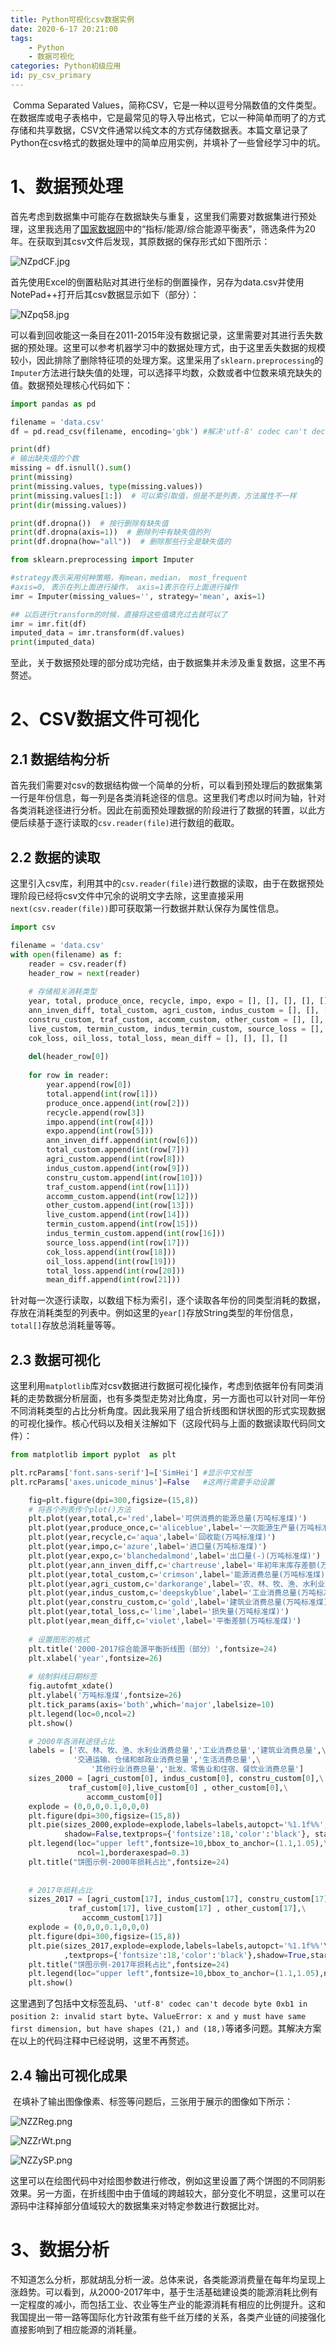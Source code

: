 ```yaml
---
title: Python可视化csv数据实例
date: 2020-6-17 20:21:00
tags: 
    - Python
    - 数据可视化
categories: Python初级应用
id: py_csv_primary
---
```


​		Comma Separated Values，简称CSV，它是一种以逗号分隔数值的文件类型。在数据库或电子表格中，它是最常见的导入导出格式，它以一种简单而明了的方式存储和共享数据，CSV文件通常以纯文本的方式存储数据表。本篇文章记录了Python在csv格式的数据处理中的简单应用实例，并填补了一些曾经学习中的坑。

<!--more-->

# 1、数据预处理

​		首先考虑到数据集中可能存在数据缺失与重复，这里我们需要对数据集进行预处理，这里我选用了[国家数据网](http://data.stats.gov.cn/easyquery.htm?cn=C01)中的“指标/能源/综合能源平衡表”，筛选条件为20年。在获取到其csv文件后发现，其原数据的保存形式如下图所示：

![NZpdCF.jpg](https://s1.ax1x.com/2020/06/17/NZpdCF.jpg)

​		首先使用Excel的倒置粘贴对其进行坐标的倒置操作，另存为data.csv并使用NotePad++打开后其csv数据显示如下（部分）：

![NZpq58.jpg](https://s1.ax1x.com/2020/06/17/NZpq58.jpg)

​		可以看到回收能这一条目在2011-2015年没有数据记录，这里需要对其进行丢失数据的预处理。这里可以参考机器学习中的数据处理方式，由于这里丢失数据的规模较小，因此排除了删除特征项的处理方案。这里采用了`sklearn.preprocessing`的`Imputer`方法进行缺失值的处理，可以选择平均数，众数或者中位数来填充缺失的值。数据预处理核心代码如下：

```python
import pandas as pd

filename = 'data.csv'
df = pd.read_csv(filename, encoding='gbk') #解决'utf-8' codec can't decode byte 0xb1 in position 2: invalid start byte

print(df)
# 输出缺失值的个数
missing = df.isnull().sum()
print(missing)
print(missing.values, type(missing.values))
print(missing.values[1:])  # 可以索引取值，但是不是列表，方法属性不一样
print(dir(missing.values))

print(df.dropna())  # 按行删除有缺失值
print(df.dropna(axis=1))  # 删除列中有缺失值的列
print(df.dropna(how="all"))  # 删除那些行全是缺失值的

from sklearn.preprocessing import Imputer

#strategy表示采用何种策略，有mean，median， most_frequent
#axis=0, 表示在列上面进行操作， axis=1表示在行上面进行操作
imr = Imputer(missing_values='', strategy='mean', axis=1)

## 以后进行transform的时候，直接将这些值填充过去就可以了
imr = imr.fit(df)
imputed_data = imr.transform(df.values)
print(imputed_data)
```

​		至此，关于数据预处理的部分成功完结，由于数据集并未涉及重复数据，这里不再赘述。

# 2、CSV数据文件可视化

## 2.1 数据结构分析

​		首先我们需要对csv的数据结构做一个简单的分析，可以看到预处理后的数据集第一行是年份信息，每一列是各类消耗途径的信息。这里我们考虑以时间为轴，针对各类消耗途径进行分析。因此在前面预处理数据的阶段进行了数据的转置，以此方便后续基于逐行读取的`csv.reader(file)`进行数组的截取。

## 2.2 数据的读取

​		这里引入csv库，利用其中的`csv.reader(file)`进行数据的读取，由于在数据预处理阶段已经将csv文件中冗余的说明文字去除，这里直接采用`next(csv.reader(file))`即可获取第一行数据并默认保存为属性信息。

```python
import csv

filename = 'data.csv'
with open(filename) as f:
    reader = csv.reader(f)
    header_row = next(reader)
    
    # 存储相关消耗类型
    year, total, produce_once, recycle, impo, expo = [], [], [], [], [], []
    ann_inven_diff, total_custom, agri_custom, indus_custom = [], [], [], []
    constru_custom, traf_custom, accomm_custom, other_custom = [], [], [], []
    live_custom, termin_custom, indus_termin_custom, source_loss = [], [], [], []
    cok_loss, oil_loss, total_loss, mean_diff = [], [], [], []
    
    del(header_row[0])
        
    for row in reader:
        year.append(row[0])
        total.append(int(row[1]))
        produce_once.append(int(row[2]))
        recycle.append(row[3])
        impo.append(int(row[4]))
        expo.append(int(row[5]))
        ann_inven_diff.append(int(row[6]))
        total_custom.append(int(row[7]))
        agri_custom.append(int(row[8]))
        indus_custom.append(int(row[9]))
        constru_custom.append(int(row[10]))
        traf_custom.append(int(row[11]))
        accomm_custom.append(int(row[12]))
        other_custom.append(int(row[13]))
        live_custom.append(int(row[14]))
        termin_custom.append(int(row[15]))
        indus_termin_custom.append(int(row[16]))
        source_loss.append(int(row[17]))
        cok_loss.append(int(row[18]))
        oil_loss.append(int(row[19]))
        total_loss.append(int(row[20]))
        mean_diff.append(int(row[21]))
```

​		针对每一次逐行读取，以数组下标为索引，逐个读取各年份的同类型消耗的数据，存放在消耗类型的列表中。例如这里的`year[]`存放String类型的年份信息，`total[]`存放总消耗量等等。

## 2.3 数据可视化

​		这里利用`matplotlib`库对csv数据进行数据可视化操作，考虑到依据年份有同类消耗的走势数据分析层面，也有多类型走势对比角度，另一方面也可以针对同一年份不同消耗类型的占比分析角度。因此我采用了组合折线图和饼状图的形式实现数据的可视化操作。核心代码以及相关注解如下（这段代码与上面的数据读取代码同文件）：

```python
from matplotlib import pyplot  as plt

plt.rcParams['font.sans-serif']=['SimHei'] #显示中文标签
plt.rcParams['axes.unicode_minus']=False   #这两行需要手动设置

	fig=plt.figure(dpi=300,figsize=(15,8))
    # 将各个列表传个plot()方法
    plt.plot(year,total,c='red',label='可供消费的能源总量(万吨标准煤)')
    plt.plot(year,produce_once,c='aliceblue',label='一次能源生产量(万吨标准煤)')
    plt.plot(year,recycle,c='aqua',label='回收能(万吨标准煤)')
    plt.plot(year,impo,c='azure',label='进口量(万吨标准煤)')
    plt.plot(year,expo,c='blanchedalmond',label='出口量(-)(万吨标准煤)')
    plt.plot(year,ann_inven_diff,c='chartreuse',label='年初年末库存差额(万吨标准煤)')
    plt.plot(year,total_custom,c='crimson',label='能源消费总量(万吨标准煤)')
    plt.plot(year,agri_custom,c='darkorange',label='农、林、牧、渔、水利业消费总量(万吨标准煤)')
    plt.plot(year,indus_custom,c='deepskyblue',label='工业消费总量(万吨标准煤)')
    plt.plot(year,constru_custom,c='gold',label='建筑业消费总量(万吨标准煤)')
    plt.plot(year,total_loss,c='lime',label='损失量(万吨标准煤)')
    plt.plot(year,mean_diff,c='violet',label='平衡差额(万吨标准煤)')
    
    # 设置图形的格式
    plt.title('2000-2017综合能源平衡折线图（部分）',fontsize=24)
    plt.xlabel('year',fontsize=26)
    
    # 绘制斜线日期标签
    fig.autofmt_xdate()
    plt.ylabel('万吨标准煤',fontsize=26)
    plt.tick_params(axis='both',which='major',labelsize=10)
    plt.legend(loc=0,ncol=2)
    plt.show()

    # 2000年各消耗途径占比
    labels = ['农、林、牧、渔、水利业消费总量','工业消费总量','建筑业消费总量',\
              '交通运输、仓储和邮政业消费总量','生活消费总量',\
                  '其他行业消费总量','批发、零售业和住宿、餐饮业消费总量']
    sizes_2000 = [agri_custom[0], indus_custom[0], constru_custom[0],\
             traf_custom[0],live_custom[0] , other_custom[0],\
                 accomm_custom[0]]
    explode = (0,0,0,0.1,0,0,0)
    plt.figure(dpi=300,figsize=(15,8))
    plt.pie(sizes_2000,explode=explode,labels=labels,autopct='%1.1f%%',\
            shadow=False,textprops={'fontsize':18,'color':'black'}, startangle=150)
    plt.legend(loc="upper left",fontsize=10,bbox_to_anchor=(1.1,1.05),\
               ncol=1,borderaxespad=0.3)
    plt.title("饼图示例-2000年损耗占比",fontsize=24)
               
            
    # 2017年损耗占比
    sizes_2017 = [agri_custom[17], indus_custom[17], constru_custom[17],\
             traf_custom[17], live_custom[17] , other_custom[17],\
                accomm_custom[17]]
    explode = (0,0,0,0.1,0,0,0)
    plt.figure(dpi=300,figsize=(15,8))
    plt.pie(sizes_2017,explode=explode,labels=labels,autopct='%1.1f%%'\
            ,textprops={'fontsize':18,'color':'black'},shadow=True,startangle=150)
    plt.title("饼图示例-2017年损耗占比",fontsize=24)
    plt.legend(loc="upper left",fontsize=10,bbox_to_anchor=(1.1,1.05),ncol=1,borderaxespad=0.3)
    plt.show()   
```

​		这里遇到了包括中文标签乱码、`'utf-8' codec can't decode byte 0xb1 in position 2: invalid start byte`、`ValueError: x and y must have same first dimension, but have shapes (21,) and (18,)`等诸多问题。其解决方案在以上的代码注释中已经说明，这里不再赘述。

## 2.4 输出可视化成果

​		在填补了输出图像像素、标签等问题后，三张用于展示的图像如下所示：

![NZZReg.png](https://s1.ax1x.com/2020/06/17/NZZReg.png)

![NZZrWt.png](https://s1.ax1x.com/2020/06/17/NZZrWt.png)

![NZZySP.png](https://s1.ax1x.com/2020/06/17/NZZySP.png)

​		这里可以在绘图代码中对绘图参数进行修改，例如这里设置了两个饼图的不同阴影效果。另一方面，在折线图中由于值域的跨越较大，部分变化不明显，这里可以在源码中注释掉部分值域较大的数据集来对特定参数进行数据比对。

# 3、数据分析

​		不知道怎么分析，那就胡乱分析一波。总体来说，各类能源消费量在每年均呈现上涨趋势。可以看到，从2000-2017年中，基于生活基础建设类的能源消耗比例有一定程度的减小，而包括工业、农业等生产业的能源消耗有相应的比例提升。这和我国提出一带一路等国际化方针政策有些千丝万缕的关系，各类产业链的间接强化直接影响到了相应能源的消耗量。